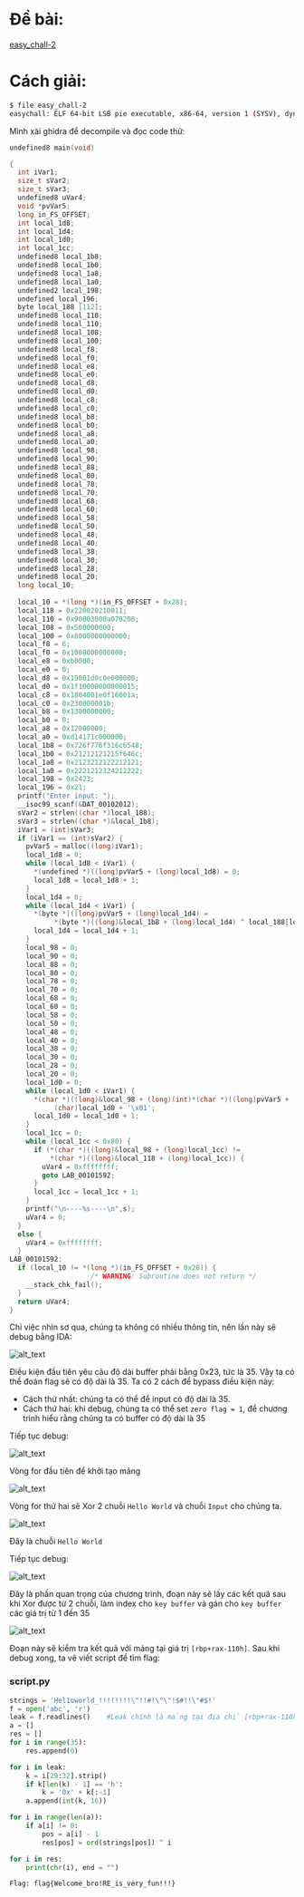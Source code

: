 # Đề bài:

[easy_chall-2](https://drive.google.com/file/d/1nZyVmcxhb5V-CbrUBK3ekEYhdSmzHAuG/view?usp=sharing)

# Cách giải:

```bash
$ file easy_chall-2 
easychall: ELF 64-bit LSB pie executable, x86-64, version 1 (SYSV), dynamically linked, interpreter /lib64/ld-linux-x86-64.so.2, BuildID[sha1]=f020f6f822ef43366d88b9ff122324885ea7861f, for GNU/Linux 3.2.0, not stripped
```

Mình xài ghidra để decompile và đọc code thử:

```C++
undefined8 main(void)

{
  int iVar1;
  size_t sVar2;
  size_t sVar3;
  undefined8 uVar4;
  void *pvVar5;
  long in_FS_OFFSET;
  int local_1d8;
  int local_1d4;
  int local_1d0;
  int local_1cc;
  undefined8 local_1b8;
  undefined8 local_1b0;
  undefined8 local_1a8;
  undefined8 local_1a0;
  undefined2 local_198;
  undefined local_196;
  byte local_188 [112];
  undefined8 local_118;
  undefined8 local_110;
  undefined8 local_108;
  undefined8 local_100;
  undefined8 local_f8;
  undefined8 local_f0;
  undefined8 local_e8;
  undefined8 local_e0;
  undefined8 local_d8;
  undefined8 local_d0;
  undefined8 local_c8;
  undefined8 local_c0;
  undefined8 local_b8;
  undefined8 local_b0;
  undefined8 local_a8;
  undefined8 local_a0;
  undefined8 local_98;
  undefined8 local_90;
  undefined8 local_88;
  undefined8 local_80;
  undefined8 local_78;
  undefined8 local_70;
  undefined8 local_68;
  undefined8 local_60;
  undefined8 local_58;
  undefined8 local_50;
  undefined8 local_48;
  undefined8 local_40;
  undefined8 local_38;
  undefined8 local_30;
  undefined8 local_28;
  undefined8 local_20;
  long local_10;
  
  local_10 = *(long *)(in_FS_OFFSET + 0x28);
  local_118 = 0x220020210011;
  local_110 = 0x90003000a070200;
  local_108 = 0x500000000;
  local_100 = 0x8000000000000;
  local_f8 = 6;
  local_f0 = 0x1000000000000;
  local_e8 = 0xb0000;
  local_e0 = 0;
  local_d8 = 0x19001d0c0e000000;
  local_d0 = 0x1f10000000000015;
  local_c8 = 0x1804001e0f16001a;
  local_c0 = 0x230000001b;
  local_b8 = 0x1300000000;
  local_b0 = 0;
  local_a8 = 0x12000000;
  local_a0 = 0xd14171c000000;
  local_1b8 = 0x726f776f316c6548;
  local_1b0 = 0x21212121215f646c;
  local_1a8 = 0x2123212122212121;
  local_1a0 = 0x2221212324212222;
  local_198 = 0x2423;
  local_196 = 0x21;
  printf("Enter input: ");
  __isoc99_scanf(&DAT_00102012);
  sVar2 = strlen((char *)local_188);
  sVar3 = strlen((char *)&local_1b8);
  iVar1 = (int)sVar3;
  if (iVar1 == (int)sVar2) {
    pvVar5 = malloc((long)iVar1);
    local_1d8 = 0;
    while (local_1d8 < iVar1) {
      *(undefined *)((long)pvVar5 + (long)local_1d8) = 0;
      local_1d8 = local_1d8 + 1;
    }
    local_1d4 = 0;
    while (local_1d4 < iVar1) {
      *(byte *)((long)pvVar5 + (long)local_1d4) =
           *(byte *)((long)&local_1b8 + (long)local_1d4) ^ local_188[local_1d4];
      local_1d4 = local_1d4 + 1;
    }
    local_98 = 0;
    local_90 = 0;
    local_88 = 0;
    local_80 = 0;
    local_78 = 0;
    local_70 = 0;
    local_68 = 0;
    local_60 = 0;
    local_58 = 0;
    local_50 = 0;
    local_48 = 0;
    local_40 = 0;
    local_38 = 0;
    local_30 = 0;
    local_28 = 0;
    local_20 = 0;
    local_1d0 = 0;
    while (local_1d0 < iVar1) {
      *(char *)((long)&local_98 + (long)(int)*(char *)((long)pvVar5 + (long)local_1d0)) =
           (char)local_1d0 + '\x01';
      local_1d0 = local_1d0 + 1;
    }
    local_1cc = 0;
    while (local_1cc < 0x80) {
      if (*(char *)((long)&local_98 + (long)local_1cc) !=
          *(char *)((long)&local_118 + (long)local_1cc)) {
        uVar4 = 0xffffffff;
        goto LAB_00101592;
      }
      local_1cc = local_1cc + 1;
    }
    printf("\n----%s----\n",s);
    uVar4 = 0;
  }
  else {
    uVar4 = 0xffffffff;
  }
LAB_00101592:
  if (local_10 != *(long *)(in_FS_OFFSET + 0x28)) {
                    /* WARNING: Subroutine does not return */
    __stack_chk_fail();
  }
  return uVar4;
}
```

Chỉ việc nhìn sơ qua, chúng ta không có nhiều thông tin, nên lần này sẽ debug bằng IDA:

![alt_text](./easy_chall.png)

Điều kiện đầu tiên yêu câu độ dài buffer phải bằng 0x23, tức là 35. Vậy ta có thể đoán flag sẽ có độ dài là 35.
Ta có 2 cách để bypass điều kiện này:
  - Cách thứ nhất: chúng ta có thể để input có độ dài là 35.
  - Cách thứ hai: khi debug, chúng ta có thể set `zero flag = 1`, để chương trình hiểu rằng chúng ta có buffer có độ dài là 35

Tiếp tục debug:

![alt_text](./simple_chall1.png)

Vòng for đầu tiên để khởi tạo mảng

![alt_text](./easychall2.png)

Vòng for thứ hai sẽ Xor 2 chuỗi `Hello World` và chuỗi `Input` cho chúng ta.

![alt_text](./helloworld.png)

Đây là chuỗi `Hello World`

Tiếp tục debug:

![alt_text](./easychall3.png)

Đây là phần quan trọng của chương trình, đoạn này sẽ lấy các kết quả sau khi Xor được từ 2 chuỗi, làm index cho `key buffer` và gán cho `key buffer` các giá trị từ 1 đến 35

![alt_text](./easychall4.png)

Đoạn này sẽ kiểm tra kết quả với mảng tại giá trị `[rbp+rax-110h]`. Sau khi debug xong, ta vẽ viết script để tìm flag:


### script.py
```python
strings = 'Hel1oworld_!!!!!!!!\"!!#!\"\"!$#!!\"#$!'
f = open('abc', 'r')
leak = f.readlines()	#Leak chính là mảng tại địa chỉ [rbp+rax-110h]
a = []
res = []
for i in range(35):
	res.append(0)

for i in leak:
	k = i[29:32].strip()
	if k[len(k) - 1] == 'h':
		k = '0x' + k[:-1]
	a.append(int(k, 16))

for i in range(len(a)):
	if a[i] != 0:
		pos = a[i] - 1
		res[pos] = ord(strings[pos]) ^ i

for i in res:
	print(chr(i), end = "")
```

`Flag: flag{Welcome_bro!RE_is_very_fun!!!}`



